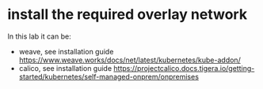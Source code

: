 # install the required overlay network
In this lab it can be:
- weave, see installation guide https://www.weave.works/docs/net/latest/kubernetes/kube-addon/
- calico, see installation guide https://projectcalico.docs.tigera.io/getting-started/kubernetes/self-managed-onprem/onpremises
